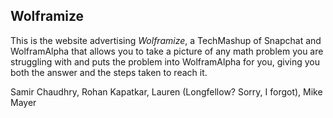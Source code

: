 Wolframize
----------
This is the website advertising *Wolframize*, a TechMashup of Snapchat and WolframAlpha that allows you to take a picture of any math problem you are struggling with and puts the problem into WolframAlpha for you, giving you both the answer and the steps taken to reach it.


 Samir Chaudhry, Rohan Kapatkar, Lauren (Longfellow? Sorry, I forgot), Mike Mayer
